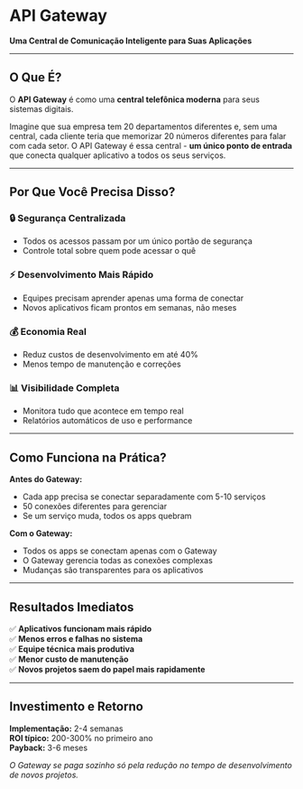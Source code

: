 # API Gateway
**Uma Central de Comunicação Inteligente para Suas Aplicações**

---

## O Que É?

O **API Gateway** é como uma **central telefônica moderna** para seus sistemas digitais. 

Imagine que sua empresa tem 20 departamentos diferentes e, sem uma central, cada cliente teria que memorizar 20 números diferentes para falar com cada setor. O API Gateway é essa central - **um único ponto de entrada** que conecta qualquer aplicativo a todos os seus serviços.

---

## Por Que Você Precisa Disso?

### 🔒 **Segurança Centralizada**
- Todos os acessos passam por um único portão de segurança
- Controle total sobre quem pode acessar o quê

### ⚡ **Desenvolvimento Mais Rápido**
- Equipes precisam aprender apenas uma forma de conectar
- Novos aplicativos ficam prontos em semanas, não meses

### 💰 **Economia Real**
- Reduz custos de desenvolvimento em até 40%
- Menos tempo de manutenção e correções

### 📊 **Visibilidade Completa**
- Monitora tudo que acontece em tempo real
- Relatórios automáticos de uso e performance

---

## Como Funciona na Prática?

**Antes do Gateway:**
- Cada app precisa se conectar separadamente com 5-10 serviços
- 50 conexões diferentes para gerenciar
- Se um serviço muda, todos os apps quebram

**Com o Gateway:**
- Todos os apps se conectam apenas com o Gateway
- O Gateway gerencia todas as conexões complexas
- Mudanças são transparentes para os aplicativos

---

## Resultados Imediatos

✅ **Aplicativos funcionam mais rápido**  
✅ **Menos erros e falhas no sistema**  
✅ **Equipe técnica mais produtiva**  
✅ **Menor custo de manutenção**  
✅ **Novos projetos saem do papel mais rapidamente**

---

## Investimento e Retorno

**Implementação:** 2-4 semanas  
**ROI típico:** 200-300% no primeiro ano  
**Payback:** 3-6 meses

*O Gateway se paga sozinho só pela redução no tempo de desenvolvimento de novos projetos.*